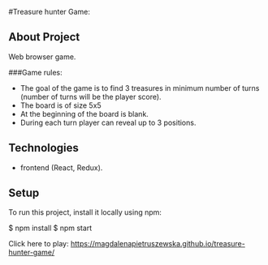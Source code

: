 #Treasure hunter Game: 

## About Project 
Web browser game.

###Game rules: 
- The goal of the game is to find 3 treasures in minimum number of turns (number of turns will be the player  score). 
- The board is of size 5x5 
- At the beginning of the board is blank. 
- During each turn player can reveal up to 3 positions. 

## Technologies
- frontend (React, Redux).

## Setup
To run this project, install it locally using npm:

$ npm install
$ npm start



Click here to play: https://magdalenapietruszewska.github.io/treasure-hunter-game/
